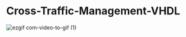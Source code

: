 # Cross-Traffic-Management-VHDL
![ezgif com-video-to-gif (1)](https://user-images.githubusercontent.com/74372044/220805871-054879c1-916b-4c78-b787-a285013e8651.gif)
